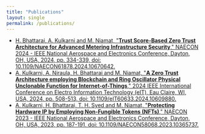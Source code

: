 ```yaml
---
title: "Publications"
layout: single
permalink: /publications/
---
```


- [H. Bhattarai, A. Kulkarni and M. Niamat, "**Trust Score-Based Zero Trust Architecture for Advanced Metering Infrastructure Security**," NAECON 2024 - IEEE National Aerospace and Electronics Conference, Dayton, OH, USA, 2024, pp. 334-339, doi: 10.1109/NAECON61878.2024.10670642.](https://ieeexplore.ieee.org/abstract/document/10670642)   
- [A. Kulkarni, A. Niraula, H. Bhattarai and M. Niamat, "**A Zero Trust Architecture employing Blockchain and Ring Oscillator Physical Unclonable Function for Internet-of-Things**," 2024 IEEE International Conference on Electro Information Technology (eIT), Eau Claire, WI, USA, 2024, pp. 508-513, doi: 10.1109/eIT60633.2024.10609880.](https://ieeexplore.ieee.org/abstract/document/10609880)
- [A. Kulkarni, H. Bhattarai, T. H. Syed and M. Niamat, "**Protecting Hardware IP by Employing Non-Fungible Tokens (NFTs)**," NAECON 2023 - IEEE National Aerospace and Electronics Conference, Dayton, OH, USA, 2023, pp. 187-191, doi: 10.1109/NAECON58068.2023.10365737.](https://ieeexplore.ieee.org/abstract/document/10365737)
